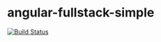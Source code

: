 angular-fullstack-simple
========================
[![Build Status](https://travis-ci.org/qpitlove/angular-fullstack-simple.svg?branch=master)](https://travis-ci.org/qpitlove/angular-fullstack-simple)
